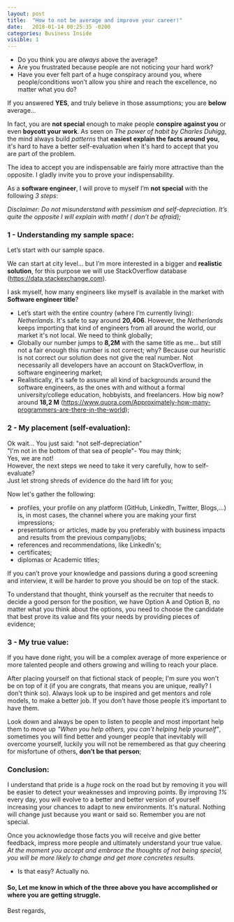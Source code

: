 ```yaml
---
layout: post
title:  "How to not be average and improve your career!"
date:   2018-01-14 00:25:35 -0200
categories: Business Inside
visible: 1
---
```


 - Do you think you are *always* above the average?
 - Are you frustrated because people are not noticing your hard work?
 - Have you ever felt part of a huge conspiracy around you, where people/conditions won’t allow you shire and reach the excellence, no matter what you do?
 
If you answered **YES**, and truly believe in those assumptions; you are **below** average... 

   In fact, you are **not special** enough to make people **conspire against you** or even **boycott your work**.  As seen on *The power of habit by Charles Duhigg*, the mind always build *patterns* that **easiest explain the facts around you**, it's hard to have a better self-evaluation when it's hard to accept that you are part of the problem.
   
   The idea to accept you are indispensable are fairly more attractive than the opposite. I gladly invite you to prove your indispensability.
   
   As a **software engineer**, I will prove to myself I’m **not special** with the following *3 steps*:<br/> 

*Disclaimer: Do not misunderstand with pessimism and self-depreciation. It’s quite the opposite I will explain with math! ( don’t be afraid);*

### 1 - Understanding my sample space:

Let’s start with our sample space. 

  We can start at city level... but I’m more interested in a bigger and **realistic solution**, for this purpose we will use StackOverflow database (https://data.stackexchange.com). 
  
  I ask myself, how many engineers like myself is available in the market with **Software engineer title**?
  
   - Let’s start with the entire country (where I’m currently living): *Netherlands*.  It's safe to say around **20,406**. However, the *Netherlands* keeps importing that kind of engineers from all around the world, our market it's not local. We need to think globally;<br/>
   - Globally our number jumps to **8,2M** with the same title as me... but still not a fair enough this number is not correct; why? Because our heuristic is not correct our solution does not give the real number. Not necessarily all developers have an account on StackOverflow, in software engineering market;<br/>
   - Realistically, it's safe to assume all kind of backgrounds around the software engineers, as the ones with and without a formal university/college education, hobbyists, and freelancers. How big now? around **18,2 M** (https://www.quora.com/Approximately-how-many-programmers-are-there-in-the-world);<br/>
  
### 2 - My placement (self-evaluation):

   Ok wait... You just said: "not self-depreciation" <br/>
                             "I'm not in the bottom of that sea of people"- You may think; <br/>
   Yes, we are not!<br/>
   However, the next steps we need to take it very carefully, how to self-evaluate?<br>
   Just let strong shreds of evidence do the hard lift for you;<br/>
   
Now let's gather the following:

   - profiles, your profile on any platform (GitHub, LinkedIn, Twitter, Blogs,...) is, in most cases, the channel where you are making your first impressions;<br/>
   - presentations or articles, made by you preferably with business impacts and results from the previous company/jobs;<br/>
   - references and recommendations, like LinkedIn's; <br/>
   - certificates;<br/>
   - diplomas or Academic titles;<br/>
  
  If you can’t prove your knowledge and passions during a good screening and interview, it will be harder to prove you should be on top of the stack. <br/>
  
  To understand that thought, think yourself as the recruiter that needs to decide a good person for the position, we have Option A and Option B, no matter what you think about the options, you need to choose the candidate that best prove its value and fits your needs by providing pieces of evidence;

### 3 - My true value:

If you have done right, you will be a complex average of more experience or more talented people and others growing and willing to reach your place.

After placing yourself on that fictional stack of people; I'm sure you won't be on top of it (if you are congrats, that means you are unique, really? I don't think so). Always look up to be inspired and get mentors and role models, to make a better job. If you don’t have those people it’s important to have them. 

  Look down and always be open to listen to people and most important help them to move up *"When you help others, you can't helping help yourself"*, sometimes you will find better and younger people that inevitably will overcome yourself, luckily you will not be remembered as that guy cheering for misfortune of others, **don’t be that person**;

### Conclusion:

   I understand that pride is a *huge* rock on the road but by removing it you will be easier to detect your weaknesses and improving points. By improving *1%* every day, you will evolve to a better and better version of yourself increasing your chances to adapt to new environments. It's natural. Nothing will change just because you want or said so. Remember you are not special. 

   Once you acknowledge those facts you will receive and give better feedback, impress more people and ultimately understand your true value. *At the moment you accept and embrace the thoughts of not being special, you will be more likely to change and get more concretes results.*
  
- Is that easy? Actually no. 

#### So, Let me know in which of the three above you have accomplished or where you are getting struggle.

Best regards,
